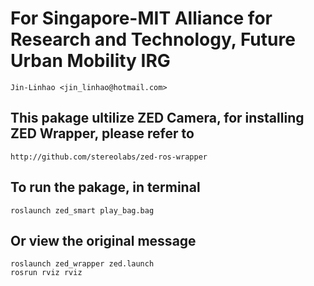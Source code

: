 # For Singapore-MIT Alliance for Research and Technology, Future Urban Mobility IRG
    Jin-Linhao <jin_linhao@hotmail.com>

## This pakage ultilize ZED Camera, for installing ZED Wrapper, please refer to 
    http://github.com/stereolabs/zed-ros-wrapper

## To run the pakage, in terminal
    roslaunch zed_smart play_bag.bag

## Or view the original message
    roslaunch zed_wrapper zed.launch
    rosrun rviz rviz
